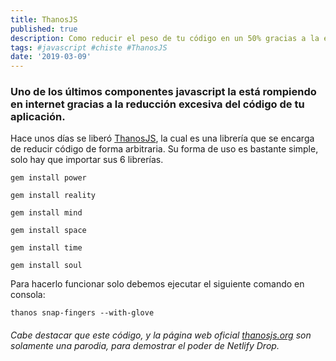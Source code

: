 ```yaml
---
title: ThanosJS
published: true
description: Como reducir el peso de tu código en un 50% gracias a la eliminación del código de forma aleatoria
tags: #javascript #chiste #ThanosJS
date: '2019-03-09'
---
```


### Uno de los últimos componentes javascript la está rompiendo en internet gracias a la reducción excesiva del código de tu aplicación.

Hace unos días se liberó [ThanosJS](https://thanosjs.org/), la cual es una librería que se encarga de reducir código de forma arbitraria.
Su forma de uso es bastante simple, solo hay que importar sus 6 librerías.

`gem install power`

`gem install reality`

`gem install mind`

`gem install space`

`gem install time`

`gem install soul`


Para hacerlo funcionar solo debemos ejecutar el siguiente comando en consola:

`thanos snap-fingers --with-glove`

###### Cabe destacar que este código, y la página web oficial [thanosjs.org](https://thanosjs.org/) son solamente una parodia, para demostrar el poder de Netlify Drop.